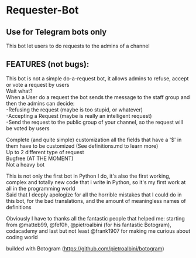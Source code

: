 # Requester-Bot
Use for Telegram bots only  
-
This bot let users to do requests to the admins of a channel  

FEATURES (not bugs): 
-  
This bot is not a simple do-a-request bot, it allows admins to refuse, accept or vote a request by users  
Wait what?  
When a User do a request the bot sends the message to the staff group and then the admins can decide:  
-Refusing the request (maybe is too stupid, or whatever)  
-Accepting a Request (maybe is really an intelligent request)  
-Send the request to the public group of your channel, so the request will be voted by users  

Complete (and quite simple) customization all the fields that have a '$' in them have to be customized (See definitions.md to learn more)  
Up to 2 different type of request  
Bugfree (AT THE MOMENT)  
Not a heavy bot  


This is not only the first bot in Python I do, it's also the first working, complex and totally new code that i write in Python, so it's my first work at all in the programming world  
Said that I deeply apologize for all the horrible mistakes that I could do in this bot, for the bad translations, and the amount of meaningless names of definitions  

Obviously I have to thanks all the fantastic people that helped me: starting from @matteb99, @fef0h, @pietroalbini (for his fantastic Botogram), codacademy and last but not least @frank1907 for making me curious about coding world   

builded with Botogram (https://github.com/pietroalbini/botogram)  
